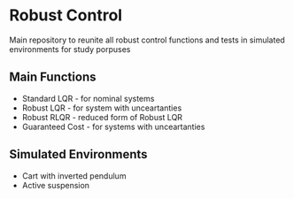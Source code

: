 # Robust Control 

Main repository to reunite all robust control functions and tests in simulated environments for study porpuses

## Main Functions 

- Standard LQR - for nominal systems 
- Robust LQR - for system with unceartanties
- Robust RLQR - reduced form of Robust LQR
- Guaranteed Cost - for systems with unceartanties

## Simulated Environments 

- Cart with inverted pendulum
- Active suspension 
